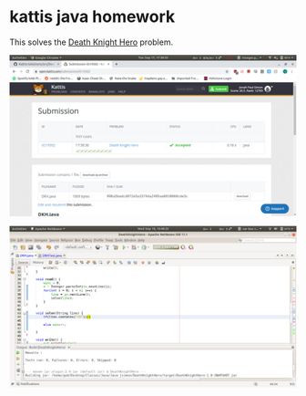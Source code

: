 # kattis java homework

This solves the [Death Knight Hero](https://open.kattis.com/problems/deathknight) problem.

![kattis](kattis.png)

![netbeans](netbeans.png)
